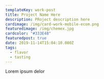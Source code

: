 ```yaml
---
templateKey: work-post
title: Project Name Here
description: PRoject description here
cardimage: /img/card-work-mobile-ecom.png
featuredimage: /img/chemex.jpg
cardcolor: "#333E48"
featuredpost: true
date: 2019-11-14T15:04:10.000Z
tags:
  - flavor
  - tasting
---
```

Lorem ipsum delor
